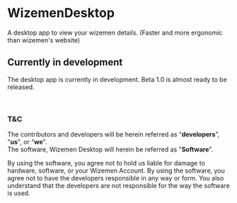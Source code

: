 # WizemenDesktop
A desktop app to view your wizemen details. (Faster and more ergonomic than wizemen's website)  

## Currently in development
The desktop app is currently in development. Beta 1.0 is almost ready to be released.
  
<br>  
  
### T&C
The contributors and developers will be herein referred as “**developers**”, "**us**", or “**we**”.  
The software, Wizemen Desktop will herein be referred as "**Software**".  

By using the software, you agree not to hold us liable for damage to hardware, software, or your Wizemen Account. By using the software, you agree not to have the developers responsible in any way or form. You also understand that the developers are not responsible for the way the software is used.

